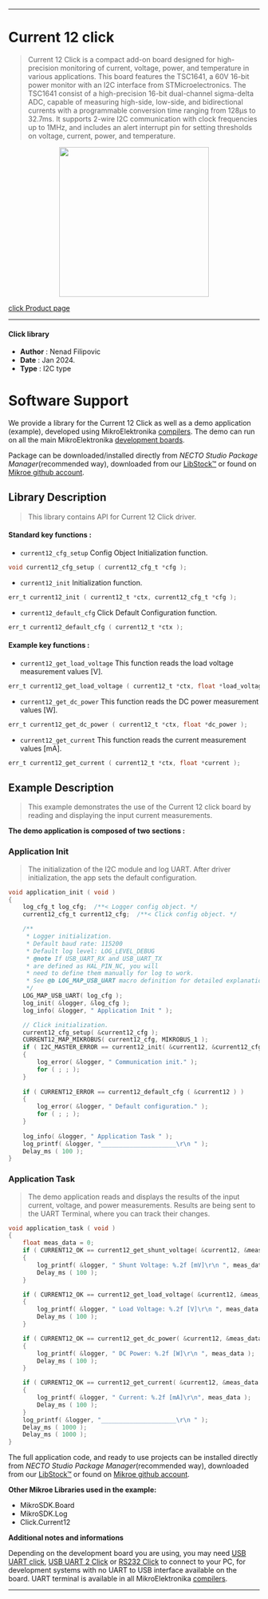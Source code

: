 
---
# Current 12 click

> Current 12 Click is a compact add-on board designed for high-precision monitoring of current, voltage, power, and temperature in various applications. This board features the TSC1641, a 60V 16-bit power monitor with an I2C interface from STMicroelectronics. The TSC1641 consist of a high-precision 16-bit dual-channel sigma-delta ADC, capable of measuring high-side, low-side, and bidirectional currents with a programmable conversion time ranging from 128µs to 32.7ms. It supports 2-wire I2C communication with clock frequencies up to 1MHz, and includes an alert interrupt pin for setting thresholds on voltage, current, power, and temperature.

<p align="center">
  <img src="https://download.mikroe.com/images/click_for_ide/current12_click.png" height=300px>
</p>

[click Product page](https://www.mikroe.com/current-12-click)

---


#### Click library

- **Author**        : Nenad Filipovic
- **Date**          : Jan 2024.
- **Type**          : I2C type


# Software Support

We provide a library for the Current 12 Click
as well as a demo application (example), developed using MikroElektronika
[compilers](https://www.mikroe.com/necto-studio).
The demo can run on all the main MikroElektronika [development boards](https://www.mikroe.com/development-boards).

Package can be downloaded/installed directly from *NECTO Studio Package Manager*(recommended way), downloaded from our [LibStock&trade;](https://libstock.mikroe.com) or found on [Mikroe github account](https://github.com/MikroElektronika/mikrosdk_click_v2/tree/master/clicks).

## Library Description

> This library contains API for Current 12 Click driver.

#### Standard key functions :

- `current12_cfg_setup` Config Object Initialization function.
```c
void current12_cfg_setup ( current12_cfg_t *cfg );
```

- `current12_init` Initialization function.
```c
err_t current12_init ( current12_t *ctx, current12_cfg_t *cfg );
```

- `current12_default_cfg` Click Default Configuration function.
```c
err_t current12_default_cfg ( current12_t *ctx );
```

#### Example key functions :

- `current12_get_load_voltage` This function reads the load voltage measurement values [V].
```c
err_t current12_get_load_voltage ( current12_t *ctx, float *load_voltage );
```

- `current12_get_dc_power` This function reads the DC power measurement values [W].
```c
err_t current12_get_dc_power ( current12_t *ctx, float *dc_power );
```

- `current12_get_current` This function reads the current measurement values [mA].
```c
err_t current12_get_current ( current12_t *ctx, float *current );
```

## Example Description

> This example demonstrates the use of the Current 12 click board 
> by reading and displaying the input current measurements.

**The demo application is composed of two sections :**

### Application Init

> The initialization of the I2C module and log UART.
> After driver initialization, the app sets the default configuration.

```c
void application_init ( void ) 
{
    log_cfg_t log_cfg;  /**< Logger config object. */
    current12_cfg_t current12_cfg;  /**< Click config object. */

    /** 
     * Logger initialization.
     * Default baud rate: 115200
     * Default log level: LOG_LEVEL_DEBUG
     * @note If USB_UART_RX and USB_UART_TX 
     * are defined as HAL_PIN_NC, you will 
     * need to define them manually for log to work. 
     * See @b LOG_MAP_USB_UART macro definition for detailed explanation.
     */
    LOG_MAP_USB_UART( log_cfg );
    log_init( &logger, &log_cfg );
    log_info( &logger, " Application Init " );

    // Click initialization.
    current12_cfg_setup( &current12_cfg );
    CURRENT12_MAP_MIKROBUS( current12_cfg, MIKROBUS_1 );
    if ( I2C_MASTER_ERROR == current12_init( &current12, &current12_cfg ) ) 
    {
        log_error( &logger, " Communication init." );
        for ( ; ; );
    }
    
    if ( CURRENT12_ERROR == current12_default_cfg ( &current12 ) )
    {
        log_error( &logger, " Default configuration." );
        for ( ; ; );
    }
    
    log_info( &logger, " Application Task " );
    log_printf( &logger, "_____________________\r\n " );
    Delay_ms ( 100 );
}
```

### Application Task

> The demo application reads and displays the results 
> of the input current, voltage, and power measurements.
> Results are being sent to the UART Terminal, where you can track their changes.

```c
void application_task ( void ) 
{
    float meas_data = 0;
    if ( CURRENT12_OK == current12_get_shunt_voltage( &current12, &meas_data ) )
    {
        log_printf( &logger, " Shunt Voltage: %.2f [mV]\r\n ", meas_data );
        Delay_ms ( 100 );
    }

    if ( CURRENT12_OK == current12_get_load_voltage( &current12, &meas_data ) )
    {
        log_printf( &logger, " Load Voltage: %.2f [V]\r\n ", meas_data );
        Delay_ms ( 100 );
    }

    if ( CURRENT12_OK == current12_get_dc_power( &current12, &meas_data ) )
    {
        log_printf( &logger, " DC Power: %.2f [W]\r\n ", meas_data );
        Delay_ms ( 100 );
    }

    if ( CURRENT12_OK == current12_get_current( &current12, &meas_data ) )
    {
        log_printf( &logger, " Current: %.2f [mA]\r\n", meas_data );
        Delay_ms ( 100 );
    }
    log_printf( &logger, "_____________________\r\n " );
    Delay_ms ( 1000 );
    Delay_ms ( 1000 );
}
```

The full application code, and ready to use projects can be installed directly from *NECTO Studio Package Manager*(recommended way), downloaded from our [LibStock&trade;](https://libstock.mikroe.com) or found on [Mikroe github account](https://github.com/MikroElektronika/mikrosdk_click_v2/tree/master/clicks).

**Other Mikroe Libraries used in the example:**

- MikroSDK.Board
- MikroSDK.Log
- Click.Current12

**Additional notes and informations**

Depending on the development board you are using, you may need
[USB UART click](https://www.mikroe.com/usb-uart-click),
[USB UART 2 Click](https://www.mikroe.com/usb-uart-2-click) or
[RS232 Click](https://www.mikroe.com/rs232-click) to connect to your PC, for
development systems with no UART to USB interface available on the board. UART
terminal is available in all MikroElektronika
[compilers](https://shop.mikroe.com/compilers).

---
